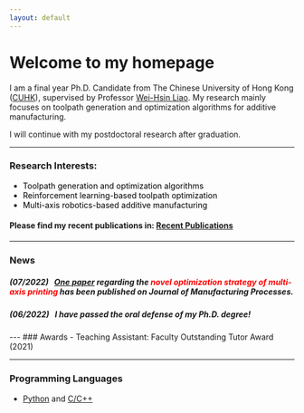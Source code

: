 ```yaml
---
layout: default
---
```


# **Welcome to my homepage**

I am a final year Ph.D. Candidate from The Chinese University of Hong Kong ([CUHK](https://www.cuhk.edu.hk/english/index.html)), supervised by Professor [Wei-Hsin Liao](https://www4.mae.cuhk.edu.hk/peoples/liao-wei-hsin/). My research mainly focuses on toolpath generation and optimization algorithms for additive manufacturing. 

I will continue with my postdoctoral research after graduation. 

---
### **Research Interests:**
- <font color=black> Toolpath generation and optimization algorithms </font> 
- <font color=black> Reinforcement learning-based toolpath optimization </font> 
- <font color=black> Multi-axis robotics-based additive manufacturing </font> 


#### Please find my recent publications in: [Recent Publications](./selected_publications.html)

---
### News

##### *(07/2022)* &nbsp; [One paper](https://doi.org/10.1016/j.jmapro.2022.07.024) regarding the <font color=red> novel optimization strategy of multi-axis printing </font> has been published on *Journal of Manufacturing Processes*. 
##### *(06/2022)* &nbsp; I have passed the oral defense of my Ph.D. degree!   


<p style = "margin:20px"></p>
---
### Awards
- Teaching Assistant: Faculty Outstanding Tutor Award (2021) 

---
### Programming Languages
- [Python](https://docs.python.org/3.10/tutorial/index.html) and [C/C++](http://isocpp.github.io/CppCoreGuidelines/CppCoreGuidelines#c-core-guidelines)




